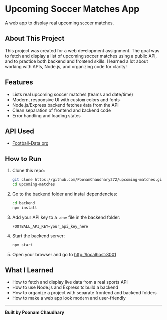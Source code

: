 # Upcoming Soccer Matches App

A web app to display real upcoming soccer matches.

## About This Project
This project was created for a web development assignment. The goal was to fetch and display a list of upcoming soccer matches using a public API, and to practice both backend and frontend skills. I learned a lot about working with APIs, Node.js, and organizing code for clarity!

## Features
- Lists real upcoming soccer matches (teams and date/time)
- Modern, responsive UI with custom colors and fonts
- Node.js/Express backend fetches data from the API
- Clean separation of frontend and backend code
- Error handling and loading states

## API Used
- [Football-Data.org](https://api.football-data.org/v4/matches)

## How to Run
1. Clone this repo:
   ```bash
   git clone https://github.com/PoonamChaudhary272/upcoming-matches.git
   cd upcoming-matches
   ```
2. Go to the backend folder and install dependencies:
   ```bash
   cd backend
   npm install
   ```
3. Add your API key to a `.env` file in the backend folder:
   ```
   FOOTBALL_API_KEY=your_api_key_here
   ```
4. Start the backend server:
   ```bash
   npm start
   ```
5. Open your browser and go to [http://localhost:3001](http://localhost:3001)

## What I Learned
- How to fetch and display live data from a real sports API
- How to use Node.js and Express to build a backend
- How to organize a project with separate frontend and backend folders
- How to make a web app look modern and user-friendly


---

**Built by Poonam Chaudhary** 
